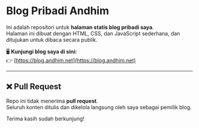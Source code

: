 # Blog Pribadi Andhim

Ini adalah repositori untuk **halaman statis blog pribadi saya**.  
Halaman ini dibuat dengan HTML, CSS, dan JavaScript sederhana, dan ditujukan untuk dibaca secara publik.

🖥️ **Kunjungi blog saya di sini:**  
👉 [https://blog.andhim.net](https://blog.andhim.net)

---

## ❌ Pull Request

Repo ini tidak menerima **pull request**.  
Seluruh konten ditulis dan dikelola langsung oleh saya sebagai pemilik blog.

Terima kasih sudah berkunjung!
